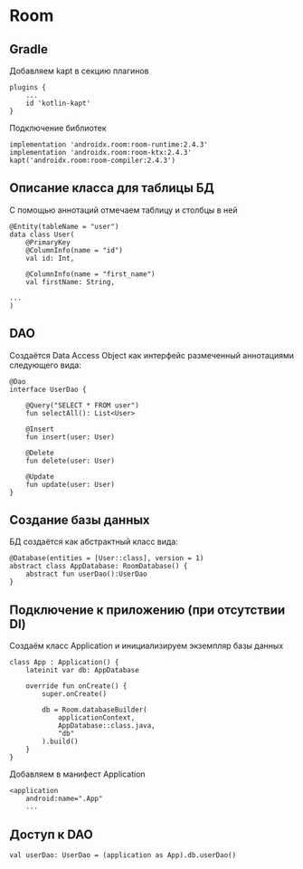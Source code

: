 # Room
## Gradle
Добавляем kapt в секцию плагинов
```
plugins {
    ...
    id 'kotlin-kapt'
}
```
Подключение библиотек
```
implementation 'androidx.room:room-runtime:2.4.3'
implementation 'androidx.room:room-ktx:2.4.3'
kapt('androidx.room:room-compiler:2.4.3')
```
## Описание класса для таблицы БД
С помощью аннотаций отмечаем таблицу и столбцы в ней
```
@Entity(tableName = "user")
data class User(
    @PrimaryKey
    @ColumnInfo(name = "id")
    val id: Int,
    
    @ColumnInfo(name = "first_name")
    val firstName: String,
    
...
)
```
## DAO
Создаётся Data Access Object как интерфейс размеченный аннотациями следующего вида:
```
@Dao
interface UserDao {

    @Query("SELECT * FROM user")
    fun selectAll(): List<User>

    @Insert
    fun insert(user: User)

    @Delete
    fun delete(user: User)

    @Update
    fun update(user: User)
}
```
## Создание базы данных
БД создаётся как абстрактный класс вида:
```
@Database(entities = [User::class], version = 1)
abstract class AppDatabase: RoomDatabase() {
    abstract fun userDao():UserDao
}
```
## Подключение к приложению (при отсутствии DI)
Создаём класс Application и инициализируем экземпляр базы данных
```
class App : Application() {
    lateinit var db: AppDatabase

    override fun onCreate() {
        super.onCreate()

        db = Room.databaseBuilder(
            applicationContext,
            AppDatabase::class.java,
            "db"
        ).build()
    }
}
```
Добавляем в манифест Application
```
<application
    android:name=".App"
    ...
```
## Доступ к DAO
```
val userDao: UserDao = (application as App).db.userDao()
```

